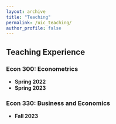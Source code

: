```yaml
---
layout: archive
title: "Teaching"
permalink: /uic_teaching/
author_profile: false
---
```

## Teaching Experience

### Econ 300: Econometrics
- **Spring 2022**
- **Spring 2023**

### Econ 330: Business and Economics
- **Fall 2023**
